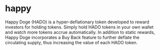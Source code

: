 # happy
Happy Doge (HADO) is a hyper-deflationary token developed to reward investors for holding tokens. Simply hold HADO tokens in your own wallet and watch more tokens accrue automatically. In addition to static rewards, Happy Doge incorporates a Buy Back feature to further deflate the circulating supply, thus increasing the value of each HADO token.
